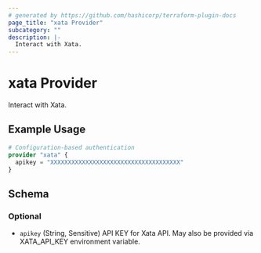 ```yaml
---
# generated by https://github.com/hashicorp/terraform-plugin-docs
page_title: "xata Provider"
subcategory: ""
description: |-
  Interact with Xata.
---
```


# xata Provider

Interact with Xata.

## Example Usage

```terraform
# Configuration-based authentication
provider "xata" {
  apikey = "XXXXXXXXXXXXXXXXXXXXXXXXXXXXXXXXXXXXX"
}
```

<!-- schema generated by tfplugindocs -->
## Schema

### Optional

- `apikey` (String, Sensitive) API KEY for Xata API. May also be provided via XATA_API_KEY environment variable.
